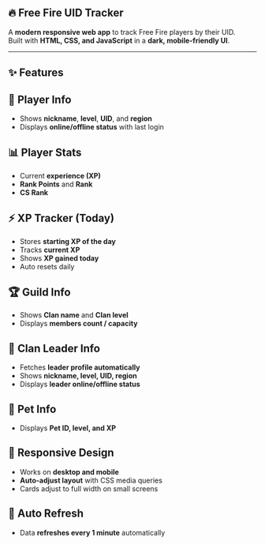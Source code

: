 ## 🔥 Free Fire UID Tracker  

A **modern responsive web app** to track Free Fire players by their UID.  
Built with **HTML, CSS, and JavaScript** in a **dark, mobile-friendly UI**.  

---

## ✨ Features  

## 👤 Player Info  
- Shows **nickname**, **level**, **UID**, and **region**  
- Displays **online/offline status** with last login  

## 📊 Player Stats  
- Current **experience (XP)**  
- **Rank Points** and **Rank**  
- **CS Rank**  

## ⚡ XP Tracker (Today)  
- Stores **starting XP of the day**  
- Tracks **current XP**  
- Shows **XP gained today**  
- Auto resets daily

## 🏆 Guild Info  
- Shows **Clan name** and **Clan level**  
- Displays **members count / capacity**  

## 👑 Clan Leader Info  
- Fetches **leader profile automatically**  
- Shows **nickname, level, UID, region**  
- Displays **leader online/offline status**  

## 🐾 Pet Info  
- Displays **Pet ID, level, and XP**  

## 📱 Responsive Design  
- Works on **desktop and mobile**  
- **Auto-adjust layout** with CSS media queries  
- Cards adjust to full width on small screens  

## 🔄 Auto Refresh  
- Data **refreshes every 1 minute** automatically

